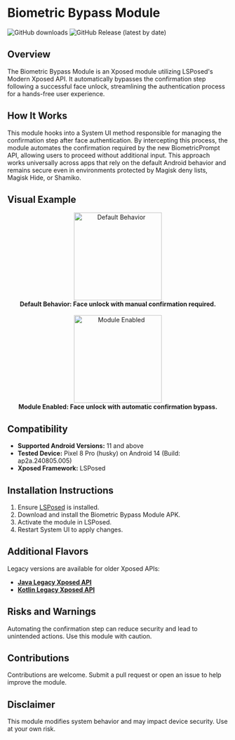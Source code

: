 # Biometric Bypass Module

![GitHub downloads](https://img.shields.io/github/downloads/Xposed-Modules-Repo/es.rafagale.biometricbypass/total)
![GitHub Release (latest by date)](https://img.shields.io/github/v/release/Xposed-Modules-Repo/es.rafagale.biometricbypass)


## Overview

The Biometric Bypass Module is an Xposed module utilizing LSPosed's Modern Xposed API. It automatically bypasses the confirmation step following a successful face unlock, streamlining the authentication process for a hands-free user experience.

## How It Works

This module hooks into a System UI method responsible for managing the confirmation step after face authentication. By intercepting this process, the module automates the confirmation required by the new BiometricPrompt API, allowing users to proceed without additional input. This approach works universally across apps that rely on the default Android behavior and remains secure even in environments protected by Magisk deny lists, Magisk Hide, or Shamiko.

## Visual Example

<p align="center">
    <img src="https://raw.githubusercontent.com/rafagale/biometric-bypass/master/media/module_disabled.gif" width="200" alt="Default Behavior">
    <br/>
    <strong>Default Behavior: Face unlock with manual confirmation required.</strong>
    <br/><br/>
    <img src="https://raw.githubusercontent.com/rafagale/biometric-bypass/master/media/module_enabled.gif" width="200" alt="Module Enabled">
    <br/>
    <strong>Module Enabled: Face unlock with automatic confirmation bypass.</strong>
</p>


## Compatibility

- **Supported Android Versions:** 11 and above
- **Tested Device:** Pixel 8 Pro (husky) on Android 14 (Build: ap2a.240805.005)
- **Xposed Framework:** LSPosed

## Installation Instructions

1. Ensure [LSPosed](https://github.com/mywalkb/LSPosed_mod/releases) is installed.
2. Download and install the Biometric Bypass Module APK.
3. Activate the module in LSPosed.
4. Restart System UI to apply changes.

## Additional Flavors

Legacy versions are available for older Xposed APIs:

- **[Java Legacy Xposed API](https://github.com/rafagale/biometric-bypass/tree/legacy-xposed-java)**
- **[Kotlin Legacy Xposed API](https://github.com/rafagale/biometric-bypass/tree/legacy-xposed-kotlin)**

## Risks and Warnings

Automating the confirmation step can reduce security and lead to unintended actions. Use this module with caution.

## Contributions

Contributions are welcome. Submit a pull request or open an issue to help improve the module.

## Disclaimer

This module modifies system behavior and may impact device security. Use at your own risk.
